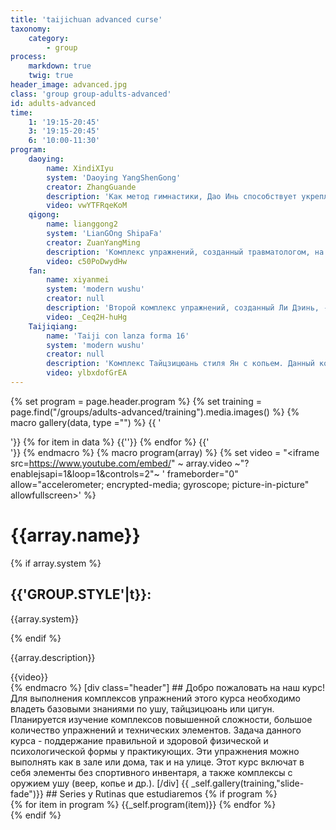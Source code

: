 ```yaml
---
title: 'taijichuan advanced curse'
taxonomy:
    category:
        - group
process:
    markdown: true
    twig: true
header_image: advanced.jpg
class: 'group group-adults-advanced'
id: adults-advanced
time:
    1: '19:15-20:45'
    3: '19:15-20:45'
    6: '10:00-11:30'
program:
    daoying:
        name: XindiXIyu
        system: 'Daoying YangShenGong'
        creator: ZhangGuande
        description: 'Как метод гимнастики, Дао Инь способствует укреплению физического и энергетического тела, делает его молодым, сильным, гибким и чувствительным при сохранении внутренней концентрации.'
        video: vwYTFRqeKoM
    qigong:
        name: lianggong2
        system: 'LianGOng ShipaFa'
        creator: ZuanYangMing
        description: 'Комплекс упражнений, созданный травматологом, на основе карты Магуанди. Этот комплекс подходит для выполнения в небольшом пространстве и в короткое время (6-12 минут).'
        video: c50PoDwydHw
    fan:
        name: xiyanmei
        system: 'modern wushu'
        creator: null
        description: 'Второй комплекс упражнений, созданный Ли Дэинь, - упражнения с веером Тайцзи Кунфу Шан. Данный комплекс включает движения из многих традиционный стилей ушу.'
        video: _Ceq2H-huHg
    Taijiqiang:
        name: 'Taiji con lanza forma 16'
        system: 'modern wushu'
        creator: null
        description: 'Комплекс Тайцзицюань стиля Ян с копьем. Данный комплекс упражнений элементарного уровня с элегантными прекрасными движениями.'
        video: ylbxdofGrEA
---
```


{% set program = page.header.program %}
{% set training = page.find("/groups/adults-advanced/training").media.images() %}
{% macro gallery(data, type ="") %}
{{ '<div class="gallery '~ type ~' ">'}}
{% for item in data %}
{{'<img src="'~item.cache.url()~'" alt="">'}}
{% endfor %}
{{'</div>'}}
{% endmacro %}
{% macro program(array) %}
  {% set video = "<iframe src=https://www.youtube.com/embed/" ~ array.video ~"?enablejsapi=1&loop=1&controls=2"~ ' frameborder="0" allow="accelerometer; encrypted-media; gyroscope; picture-in-picture" allowfullscreen></iframe>' %}
  <div class="program-item">
    <div class="description">
      <h1>{{array.name}}</h1>
    {% if array.system %}
    <div class="system">
      <h2>{{'GROUP.STYLE'|t}}:</h2>
      <p>{{array.system}}</p>
    </div>
  {% endif %}
      <p>{{array.description}}</p>
    </div>
    <div class="video">
    {{video}}
    </div>
  </div>
{% endmacro %}
[div class="header"]
## Добро пожаловать на наш курс!
    Для выполнения комплексов упражнений этого курса необходимо владеть базовыми знаниями по ушу, тайцзицюань или цигун. Планируется изучение комплексов повышенной сложности, большое количество упражнений и технических элементов. Задача данного курса - поддержание правильной и здоровой физической и психологической формы у практикующих. Эти упражнения можно выполнять как в зале или дома, так и на улице. Этот курс включат в себя элементы без спортивного инвентаря, а также комплексы с оружием ушу (веер, копье и др.).
[/div]
{{ _self.gallery(training,"slide-fade")}}
## Series y Rutinas que estudiaremos
{% if program %}
<div class="program">
  <div class="menu">
  </div>
  <div class="vertical-slide">
    {% for item in program %}
      {{_self.program(item)}}
    {% endfor %}
  </div>
</div>
{% endif %}
